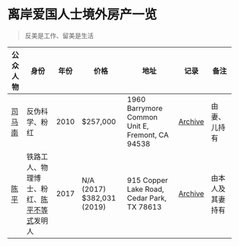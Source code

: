# 离岸爱国人士境外房产一览

> 反美是工作、留美是生活

| 公众人物 | 身份 | 年份 | 价格 | 地址 | 记录 | 备注 |
| --- | --- | --- | --- | --- | --- | --- |
| [司马南](https://zh.wikipedia.org/wiki/%E5%8F%B8%E9%A9%AC%E5%8D%97) | 反伪科学、粉红 | 2010 | $257,000 | 1960 Barrymore Common Unit E, Fremont, CA 94538 | [Archive](https://web.archive.org/web/20220816205502/https://blockshopper.com/ca/alameda-county/fremont/property/507-791-105/1960-barrymore-common-unit-e) | 由妻、儿持有 |
| [陈平](https://zh.wikipedia.org/wiki/%E9%99%88%E5%B9%B3_(%E7%BB%8F%E6%B5%8E%E5%AD%A6%E8%80%85)) | 铁路工人、物理博士、粉红、[陈平不等式](https://web.archive.org/web/20220714150900/https://zhuanlan.zhihu.com/p/422812261)发明人 | 2017 | N/A (2017) $382,031 (2019) | 915 Copper Lake Road, Cedar Park, TX 78613 | [Archive](https://web.archive.org/web/20220915122423/https://blockshopper.com/tx/williamson-county/cedar-park/property/321943/915-copper-lake-road) | 由本人及其妻持有 
